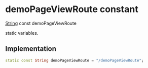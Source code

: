 


# demoPageViewRoute constant







[String](https://api.flutter.dev/flutter/dart-core/String-class.html) const demoPageViewRoute
  




<p>static variables.</p>



## Implementation

```dart
static const String demoPageViewRoute = "/demoPageViewRoute";
```







